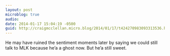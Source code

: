 ```yaml
---
layout: post
microblog: true
audio: 
date: 2014-01-17 15:04:19 -0500
guid: http://craigmcclellan.micro.blog/2014/01/17/t424270983093313536.html
---
```

He may have ruined the sentiment moments later by saying we could still talk to MLK because he’a a ghost now. But he’a still sweet.
